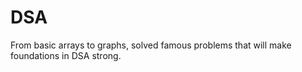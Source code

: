 # DSA
From basic arrays to graphs, solved famous problems that will make foundations in DSA strong.
